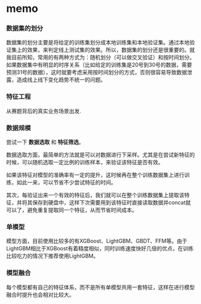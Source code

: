 # memo

### 数据集的划分

数据集的划分主要是将给定的训练集划分成本地训练集和本地验证集。通过本地验证集上的效果，来判定线上测试集的效果。所以，数据集的划分还是很重要的。就我目前所知，常用的有两种方式为：随机划分（可以做交叉验证）和按时间划分。如果数据集中有明显的时序关系（比如给定的训练集是20号到30号的数据，需要预测31号的数据），这时就要考虑采用按时间划分的方式，否则很容易导致数据泄露，造成线上线下变化趋势不统一的问题。

### 特征工程

从赛题背后的真实业务场景出发.

### 数据规模

尝试一下 **数据选取** 和 **特征筛选**。

数据选取方面，最简单的方法就是可以对数据进行下采样。尤其是在尝试新特征的时候，可以随机选取一定比例的训练样本，来验证该特征是否有效。

如果该特征对模型的准确率有一定的提升，这时候再在整个训练数据集上进行训练，如此一来，可以节省不少尝试特征的时间。

其次，每验证出来一个有效的特征后，我们就可以在整个训练数据集上提取该特征，并将其保存到硬盘中，这样下次需要用到该特征时直接读取数据并concat就可以了，避免重复提取同一个特征，从而节省时间成本。

### 单模型

模型方面，目前使用比较多的有XGBoost、LightGBM、GBDT、FFM等。由于LightGBM相比于XGBoost有着精度相似，同时训练速度快好几倍的优点，在训练比较吃力的情况下推荐使用LightGBM。

### 模型融合

每个模型都有自己的特征体系，而不是所有单模型共用一套特征，这样在进行模型融合时提升也会相对比较大。
